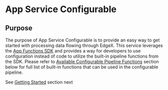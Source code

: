 # App Service Configurable

## Purpose

The purpose of App Service Configurable is to provide an easy way to get started with processing data flowing through EdgeX.
This service leverages the [App Functions SDK](https://github.com/edgexfoundry/app-functions-sdk-go) and provides a way for
developers to use configuration instead of code to utilize the built-in pipeline functions from the SDK.
Please refer to [Available Configurable Pipeline Functions](../details/AvailablePipelineFunctions)  section below for
full list of built-in functions that can be used in the configurable pipeline. 

See [Getting Started](GettingStarted.md) section next